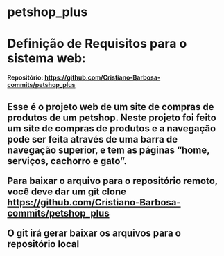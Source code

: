 # petshop_plus

<h1>Definição de Requisitos para o sistema web:</h1> 

<strong>Repositório: https://github.com/Cristiano-Barbosa-commits/petshop_plus</strong> 

<h2>Esse é o projeto web de um site de compras de produtos de um petshop. Neste projeto foi feito um site de compras de produtos e a navegação pode ser feita através de uma barra de navegação superior, e tem as páginas “home, serviços, cachorro e gato”. 

Para baixar o arquivo para o repositório remoto, você deve dar um git clone https://github.com/Cristiano-Barbosa-commits/petshop_plus 

O git irá gerar baixar os arquivos para o repositório local
</h2>
